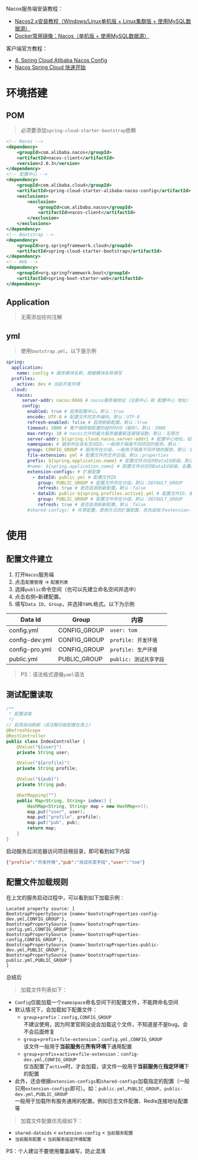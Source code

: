 Nacos服务端安装教程：

- [Nacos2.x安装教程（Windows/Linux单机版 + Linux集群版 + 使用MySQL数据源）](https://maxqiu.com/article/detail/103)
- [Docker常用镜像：Nacos（单机版 + 使用MySQL数据源）](https://maxqiu.com/article/detail/105)

客户端官方教程：

- [4. Spring Cloud Alibaba Nacos Config](https://spring-cloud-alibaba-group.github.io/github-pages/hoxton/zh-cn/index.html#_spring_cloud_alibaba_nacos_config)
- [Nacos Spring Cloud 快速开始](https://nacos.io/zh-cn/docs/quick-start-spring-cloud.html)

# 环境搭建

## POM

> 必须要添加`spring-cloud-starter-bootstrap`依赖

```xml
<!-- Nacos -->
<dependency>
    <groupId>com.alibaba.nacos</groupId>
    <artifactId>nacos-client</artifactId>
    <version>2.0.3</version>
</dependency>
<!-- 配置中心 -->
<dependency>
    <groupId>com.alibaba.cloud</groupId>
    <artifactId>spring-cloud-starter-alibaba-nacos-config</artifactId>
    <exclusions>
        <exclusion>
            <groupId>com.alibaba.nacos</groupId>
            <artifactId>nacos-client</artifactId>
        </exclusion>
    </exclusions>
</dependency>
<!-- Bootstrap -->
<dependency>
    <groupId>org.springframework.cloud</groupId>
    <artifactId>spring-cloud-starter-bootstrap</artifactId>
</dependency>
<!-- Web -->
<dependency>
    <groupId>org.springframework.boot</groupId>
    <artifactId>spring-boot-starter-web</artifactId>
</dependency>
```

## Application

> 无需添加任何注解

## yml

> 使用`bootstrap.yml`，以下是示例

```yml
spring:
  application:
    name: config # 服务模块名称，根据模块名称填写
  profiles:
    active: dev # 当前开发环境
  cloud:
    nacos:
      server-addr: nacos:8848 # nacos服务端地址（注册中心 和 配置中心 地址）
      config:
        enabled: true # 启用配置中心。默认：true
        encode: UTF-8 # 配置文件的文件编码，默认：UTF-8
        refresh-enabled: false # 启用刷新配置。默认：true
        timeout: 3000 # 客户端获取配置的超时时间（毫秒）。默认：3000
        max-retry: 10 # nacos允许的最大服务器重新连接错误数。默认：无限次
        server-addr: ${spring.cloud.nacos.server-addr} # 配置中心地址，如果和注册中心地址不一样，可单独配置
        namespace: # 服务所在命名空间ID，一般用于隔离不同项目的服务。默认：
        group: CONFIG_GROUP # 服务所在分组，一般用于隔离不同环境的服务。默认：DEFAULT_GROUP
        file-extension: yml # 配置文件的文件后缀。默认：properties
        prefix: ${spring.application.name} # 配置文件对应的DataId前缀。默认：${spring.application.name}
        #name: ${spring.application.name} # 配置文件对应的DataId前缀，会覆盖prefix，一般使用prefix即可。默认：
        extension-configs: # 扩展配置
          - dataId: public.yml # 配置文件ID
            group: PUBLIC_GROUP # 配置文件所在分组。默认：DEFAULT_GROUP
            refresh: true # 是否启用刷新配置。默认：false
          - dataId: public-${spring.profiles.active}.yml # 配置文件ID，需要手动添加根据环境变量加载的文件
            group: PUBLIC_GROUP # 配置文件所在分组。默认：DEFAULT_GROUP
            refresh: true # 是否启用刷新配置。默认：false
        #shared-configs: # 共享配置，使用方式同扩展配置，优先级低于extension-configs
```

# 使用

## 配置文件建立

1. 打开`Nacos`服务端
2. 点击`配置管理` → `配置列表`
3. 选择`public`命令空间（也可以先建立命名空间并选中）
4. 点击右侧`+`新建配置。
5. 填写`Data ID`、`Group`，并选择`YAML`格式。以下为示例

Data Id | Group | 内容
---|---|---
config.yml | CONFIG_GROUP | `user: tom`
config-dev.yml | CONFIG_GROUP | `profile: 开发环境`
config-pro.yml | CONFIG_GROUP | `profile: 生产环境`
public.yml | PUBLIC_GROUP | `public: 测试共享字段`

> PS：语法格式遵循`yaml`语法

## 测试配置读取

```java
/**
 * 配置读取
 */
// 启用自动刷新（该注解仅能配置在类上）
@RefreshScope
@RestController
public class IndexController {
    @Value("${user}")
    private String user;

    @Value("${profile}")
    private String profile;

    @Value("${pub}")
    private String pub;

    @GetMapping("")
    public Map<String, String> index() {
        HashMap<String, String> map = new HashMap<>();
        map.put("user", user);
        map.put("profile", profile);
        map.put("pub", pub);
        return map;
    }
}
```

启动服务后浏览器访问项目根目录，即可看到如下内容

```json
{"profile":"开发环境","pub":"测试共享字段","user":"tom"}
```

## 配置文件加载规则

在上文的服务启动过程中，可以看到如下加载示例：

```
Located property source: [
BootstrapPropertySource {name='bootstrapProperties-config-dev.yml,CONFIG_GROUP'},
BootstrapPropertySource {name='bootstrapProperties-config.yml,CONFIG_GROUP'},
BootstrapPropertySource {name='bootstrapProperties-config,CONFIG_GROUP'},
BootstrapPropertySource {name='bootstrapProperties-public-dev.yml,PUBLIC_GROUP'},
BootstrapPropertySource {name='bootstrapProperties-public.yml,PUBLIC_GROUP'}
]
```

总结后

> 加载文件列表如下：

- `Config`仅能加载一个`namespace`命名空间下的配置文件，不能跨命名空间
- 默认情况下，会加载如下配置文件：
    - `group`+`prefix`：`config,CONFIG_GROUP`<br>不建议使用，因为阿里官网没说会加载这个文件，不知道是不是bug，会不会后面修复
    - `group`+`prefix`+`file-extension`：`config.yml,CONFIG_GROUP`<br>该文件一般用于**当前服务**在**所有环境**下通用配置
    - `group`+`prefix`+`active`+`file-extension`：`config-dev.yml,CONFIG_GROUP`<br>仅当配置了`active`时，才会加载，该文件一般用于**当前服务**在**指定环境**下的配置
- 此外，还会根据`extension-configs`和`shared-configs`加载指定的配置（一般只用`extension-configs`即可）。如：`public.yml,PUBLIC_GROUP`、`public-dev.yml,PUBLIC_GROUP`<br>一般用于加载所有服务通用的配置。例如日志文件配置、Redis连接地址配置等

> 加载文件配置优先级如下：

- `shared-dataids` < `extension-config` < `当前服务配置`
- `当前服务配置` < `当前服务指定环境配置`

PS：个人建议不要使用覆盖编写，防止混淆
